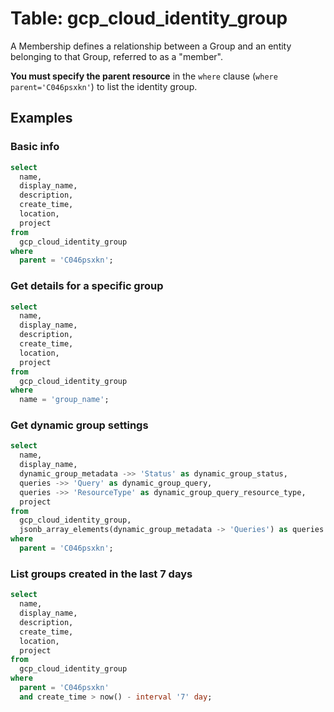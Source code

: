 # Table: gcp_cloud_identity_group

A Membership defines a relationship between a Group and an entity belonging to that Group, referred to as a "member".

**You must specify the parent resource** in the `where` clause (`where parent='C046psxkn'`) to list the identity group.

## Examples

### Basic info

```sql
select
  name,
  display_name,
  description,
  create_time,
  location,
  project
from
  gcp_cloud_identity_group
where
  parent = 'C046psxkn';
```

### Get details for a specific group

```sql
select
  name,
  display_name,
  description,
  create_time,
  location,
  project
from
  gcp_cloud_identity_group
where
  name = 'group_name';
```

### Get dynamic group settings

```sql
select
  name,
  display_name,
  dynamic_group_metadata ->> 'Status' as dynamic_group_status,
  queries ->> 'Query' as dynamic_group_query,
  queries ->> 'ResourceType' as dynamic_group_query_resource_type,
  project
from
  gcp_cloud_identity_group,
  jsonb_array_elements(dynamic_group_metadata -> 'Queries') as queries
where
  parent = 'C046psxkn';
```

### List groups created in the last 7 days

```sql
select
  name,
  display_name,
  description,
  create_time,
  location,
  project
from
  gcp_cloud_identity_group
where
  parent = 'C046psxkn'
  and create_time > now() - interval '7' day;
```
